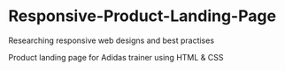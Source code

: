 # Responsive-Product-Landing-Page

Researching responsive web designs and best practises

Product landing page for Adidas trainer using HTML & CSS

